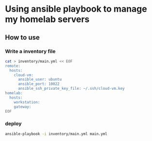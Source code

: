 # Using ansible playbook to manage my homelab servers

## How to use

### Write a inventory file

```bash
cat > inventory/main.yml << EOF
remote:
  hosts:
    cloud-vm:
      ansible_user: ubuntu
      ansible_port: 10022
      ansible_ssh_private_key_file: ~/.ssh/cloud-vm.key
homelab:
  hosts:
    workstation:
    gateway:
EOF
```

### deploy

```bash
ansible-playbook -i inventory/main.yml main.yml
```

